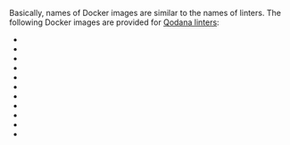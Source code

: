 [//]: # (title: Qodana Docker images)

Basically, names of Docker images are similar to the names of linters. The following Docker images are provided 
for [Qodana linters](linters.md):

- [](qodana-jvm-docker-readme.xml)
- [](qodana-jvm-community-docker-readme.xml)
- [](qodana-jvm-android-docker-readme.xml)
- [](qodana-php-docker-readme.xml)
- [](qodana-python-docker-readme.xml)
- [](qodana-python-community-docker-readme.xml)
- [](qodana-js-docker-readme.xml)
- [](qodana-go-docker-readme.xml)
- [](qodana-dotnet-docker-readme.xml)
- [](qodana-cdnet-docker-readme.xml)
- [](qodana-clang-docker-readme.xml)
